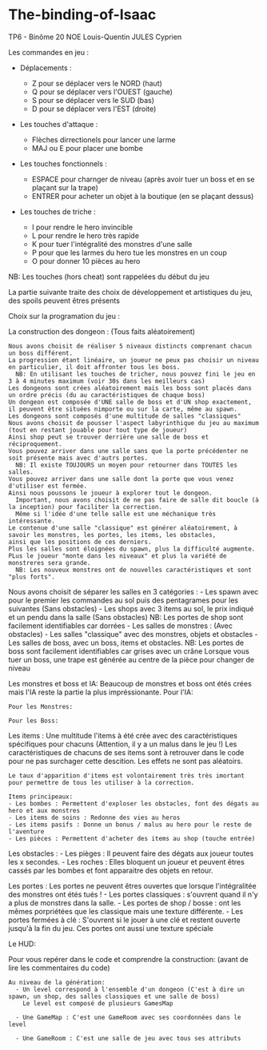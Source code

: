 # The-binding-of-Isaac

 TP6 - Binôme 20
 NOE Louis-Quentin
 JULES Cyprien
 
 
 Les commandes en jeu :
 
 + Déplacements :
 
   - Z pour se déplacer vers le NORD (haut)
   - Q pour se déplacer vers l'OUEST (gauche)
   - S pour se déplacer vers le SUD  (bas)
   - D pour se déplacer vers l'EST   (droite)
   
 + Les touches d'attaque :
 
   - Flèches dirrectionels pour lancer une larme 
   - MAJ ou E pour placer une bombe
   
 + Les touches fonctionnels :
 
   - ESPACE pour charnger de niveau (après avoir tuer un boss et en se plaçant sur la trape)
   - ENTRER pour acheter un objet à la boutique (en se plaçant dessus)
   
 + Les touches de triche :
 
   - I pour rendre le hero invincible
   - L pour rendre le hero très rapide
   - K pour tuer l'intégralité des monstres d'une salle
   - P pour que les larmes du hero tue les monstres en un coup
   - O pour donner 10 pièces au hero
 
 NB: Les touches (hors cheat) sont rappelées du début du jeu
 
 
 
 
 
 
 
 La partie suivante traite des choix de développement et artistiques du jeu, des spoils peuvent êtres présents
 
 
 
 
 
 
 
 
 Choix sur la programation du jeu :
      
  La construction des dongeon : (Tous faits aléatoirement)
    
    Nous avons choisit de réaliser 5 niveaux distincts comprenant chacun un boss différent.
    La progression étant linéaire, un joueur ne peux pas choisir un niveau en particulier, il doit affronter tous les boss.
      NB: En utilisant les touches de tricher, nous pouvez fini le jeu en 3 à 4 minutes maximum (voir 30s dans les meilleurs cas)
    Les dongeons sont crées aléatoirement mais les boss sont placés dans un ordre précis (du au caractéristiques de chaque boss)
    Un dongeon est composée d'UNE salle de boss et d'UN shop exactement, il peuvent être situées nimporte ou sur la carte, même au spawn.
    Les dongeons sont composés d'une multitude de salles "classiques"
    Nous avons choisit de pousser l'aspect labyrinthique du jeu au maximum (tout en restant jouable pour tout type de joueur)
    Ainsi shop peut se trouver derrière une salle de boss et réciproquement.
    Vous pouvez arriver dans une salle sans que la porte précédenter ne soit présente mais avec d'autrs portes.
      NB: Il existe TOUJOURS un moyen pour retourner dans TOUTES les salles.
    Vous pouvez arriver dans une salle dont la porte que vous venez d'utiliser est fermée.
    Ainsi nous poussons le joueur à explorer tout le dongeon.
      Important, nous avons choisit de ne pas faire de salle dit boucle (à la inception) pour faciliter la correction.
      Même si l'idée d'une telle salle est une méchanique très intéressante.
    Le contenue d'une salle "classique" est générer aléatoirement, à savoir les monstres, les portes, les items, les obstacles,
    ainsi que les positions de ces derniers.
    Plus les salles sont éloignées du spawn, plus la difficulté augmente.
    PLus le joueur "monte dans les niveaux" et plus la variété de monstreres sera grande.
      NB: Les nouveux monstres ont de nouvelles caractéristiques et sont "plus forts".
    
  Nous avons choisit de séparer les salles en 3 catégories :
    - Les spawn avec pour le premier les commandes au sol puis des pentagrames pour les suivantes (Sans obstacles)
    - Les shops avec 3 items au sol, le prix indiqué et un pendu dans la salle                    (Sans obstacles)
      NB: Les portes de shop sont facilement identifiables car dorrées
    - Les salles de monstres :                                                                    (Avec obstacles)
      - Les salles "classique" avec des monstres, objets et obstacles
      - Les salles de boss, avec un boss, items et obstacles.
        NB: Les portes de boss sont facilement identifiables car grises avec un crâne
            Lorsque vous tuer un boss, une trape est générée au centre de la pièce pour changer de niveau
    
  
  Les monstres et boss et IA:
    Beaucoup de monstres et boss ont étés crées mais l'IA reste la partie la plus impréssionante.
    Pour l'IA:
    
    Pour les Monstres:
    
    Pour les Boss:
  
  Les items :
    Une multitude l'items à été crée avec des caractéristiques spécifiques pour chacuns (Attention, il y a un malus dans le jeu !)
    Les caractéristiques de chacuns de ses items sont à retrouver dans le code pour ne pas surchager cette descition.
    Les effets ne sont pas aléatoirs.
    
    Le taux d'apparition d'items est volontairement très très imortant pour permettre de tous les utiliser à la correction.
    
    Items principeaux:
    - Les bombes : Permettent d'exploser les obstacles, font des dégats au hero et aux monstres
    - Les items de soins : Redonne des vies au heros
    - Les items pasifs : Donne un bonus / malus au hero pour le reste de l'aventure
    - Les pièces : Permettent d'acheter des items au shop (touche entrée)
  
  Les obstacles :
    - Les pièges : Il peuvent faire des dégats aux joueur toutes les x secondes.
    - Les roches : Elles bloquent un joueur et peuvent êtres cassés par les bombes et font apparaitre des objets en retour.
    
  Les portes :
    Les portes ne peuvent êtres ouvertes que lorsque l'intégralitée des monstres ont étés tués !
    - Les portes classiques : s'ouvrent quand il n'y a plus de monstres dans la salle.
    - Les portes de shop / bosse : ont les mêmes porpriétées que les classique mais une texture différente.
    - Les portes fermées à clé : S'ouvrent si le jouer à une clé et restent ouverte jusqu'à la fin du jeu.
      Ces portes ont aussi une texture spéciale
    
  Le HUD:
  
  Pour vous repérer dans le code et comprendre la construction: (avant de lire les commentaires du code)
    
    Au niveau de la génération:
      - Un level correspond à l'ensemble d'un dongeon (C'est à dire un spawn, un shop, des salles classiques et une salle de boss)
        Le level est composé de plusieurs GamesMap
        
      - Une GameMap : C'est une GameRoom avec ses coordonnées dans le level
      
      - Une GameRoom : C'est une salle de jeu avec tous ses attributs
 
 
 
 
 
 
 
 
 
 
 
 
